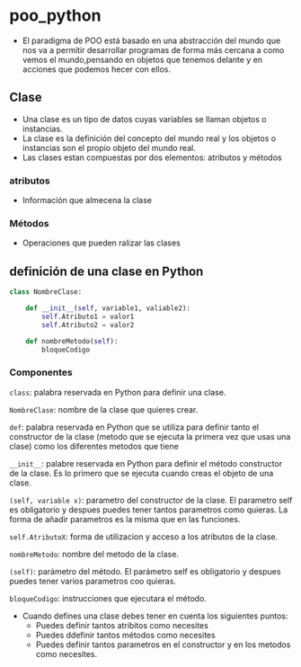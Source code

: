 # poo_python

- El paradigma de POO está basado en una abstracción del mundo que nos va a permitir desarrollar programas de forma más cercana a como vemos el mundo,pensando en objetos que tenemos delante y en acciones que podemos hecer con ellos.

## Clase

- Una clase es un tipo de datos cuyas variables se llaman objetos o instancias.
- La clase es la definición del concepto del mundo real y los objetos o instancias son el propio objeto del mundo real.
- Las clases estan compuestas por dos elementos: atributos y métodos

### atributos

- Información que almecena la clase

### Métodos

- Operaciones que pueden ralizar las clases

## definición de una clase en Python
```Python
class NombreClase:

    def __init__(self, variable1, valiable2):
        self.Atributo1 = valor1
        self.Atributo2 = valor2

    def nombreMetodo(self):
        bloqueCodigo
```

### Componentes

```class```: palabra reservada en Python para definir una clase.

```NombreClase```: nombre de la clase que quieres crear.

```def```: palabra reservada en Python que se utiliza para definir tanto el constructor de la clase (metodo que se ejecuta la primera vez que usas una clase) como los diferentes metodos que tiene

```__init__```: palabre reservada en Python para definir el método constructor de la clase. Es lo primero que se ejecuta cuando creas el objeto de una clase.

```(self, variable x)```: parametro del constructor de la clase. El parametro self es obligatorio y despues puedes tener tantos parametros como quieras. La forma de añadir parametros es la misma que en las funciones.

```self.AtributoX```: forma de utilizacion y acceso a los atributos de la clase.

```nombreMetodo```: nombre del metodo de la clase.

```(self)```: parámetro del método. El parámetro self es obligatorio y despues puedes tener varios parametros coo quieras.

```bloqueCodigo```: instrucciones que ejecutara el método.

- Cuando defines una clase debes tener en cuenta los siguientes puntos:
    - Puedes definir tantos atribitos como necesites
    - Puedes ddefinir tantos métodos como necesites
    - Puedes definir tantos parametros en el constructor y en los metodos como necesites.
    